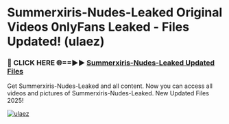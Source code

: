 # Summerxiris-Nudes-Leaked Original Videos 0nlyFans Leaked - Files Updated! (ulaez)

<h3>🔴 CLICK HERE 🌐==►► <a href="https://tinyurl.com/5h6xmrr3" rel="nofollow">Summerxiris-Nudes-Leaked Updated Files</a></h3>

Get Summerxiris-Nudes-Leaked and all content. Now you can access all videos and pictures of Summerxiris-Nudes-Leaked. New Updated Files 2025!

[![ulaez](https://i.imgur.com/KVD873Z.gif)](https://tinyurl.com/5h6xmrr3)
